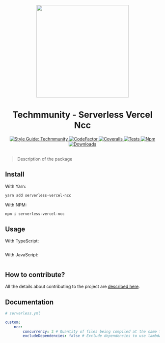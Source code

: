 <div align="center">

<img src="https://github.com/techmmunity/serverless-vercel-ncc/raw/master/resources/logo.jpg" width="300" height="300">

# Techmmunity - Serverless Vercel Ncc

<a href="https://github.com/techmmunity/eslint-config">
	<img src="https://img.shields.io/badge/style%20guide-Techmmunity-01d2ce?style=for-the-badge" alt="Style Guide: Techmmunity">
</a>
<a href="https://www.codefactor.io/repository/github/techmmunity/serverless-vercel-ncc">
	<img src="https://www.codefactor.io/repository/github/techmmunity/serverless-vercel-ncc/badge?style=for-the-badge" alt="CodeFactor">
</a>
<a href="https://coveralls.io/github/techmmunity/serverless-vercel-ncc?branch=master">
	<img src="https://img.shields.io/coveralls/github/techmmunity/serverless-vercel-ncc/master?style=for-the-badge" alt="Coveralls">
</a>
<a href="https://github.com/techmmunity/serverless-vercel-ncc/actions/workflows/coverage.yml">
	<img src="https://img.shields.io/github/workflow/status/techmmunity/serverless-vercel-ncc/tests?label=tests&logo=github&style=for-the-badge" alt="Tests">
</a>
<a href="https://www.npmjs.com/package/@techmmunity/serverless-vercel-ncc">
	<img src="https://img.shields.io/npm/v/@techmmunity/serverless-vercel-ncc.svg?color=CC3534&style=for-the-badge" alt="Npm">
</a>
<a href="https://www.npmjs.com/package/@techmmunity/serverless-vercel-ncc">
	<img src="https://img.shields.io/npm/dw/@techmmunity/serverless-vercel-ncc.svg?style=for-the-badge" alt="Downloads">
</a>

<br>
<br>

</div>

> Description of the package

## Install

With Yarn:

```sh
yarn add serverless-vercel-ncc
```

With NPM:

```sh
npm i serverless-vercel-ncc
```

## Usage

With TypeScript:

```ts

```

With JavaScript:

```js

```

## How to contribute?

All the details about contributing to the project are [described here](https://github.com/techmmunity/base-project-services/blob/master/CONTRIBUTING.md).

## Documentation

```yml
# serverless.yml

custom:
	ncc:
		concurrency: 3 # Quantity of files being compiled at the same time
		excludeDependencies: false # Exclude dependencies to use lambda layers
```
